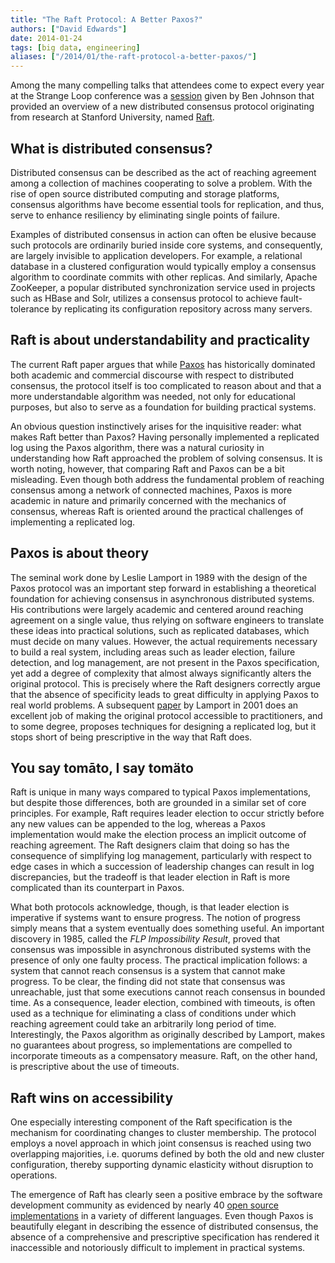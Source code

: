 ```yaml
---
title: "The Raft Protocol: A Better Paxos?"
authors: ["David Edwards"]
date: 2014-01-24
tags: [big data, engineering]
aliases: ["/2014/01/the-raft-protocol-a-better-paxos/"]
---
```


Among the many compelling talks that attendees come to expect every year at the Strange Loop conference was a [session](https://www.youtube.com/watch?v=ro2fU8_mr2w) given by Ben Johnson that provided an overview of a new distributed consensus protocol originating from research at Stanford University, named [Raft](http://raftconsensus.github.io/).

## What is distributed consensus?
Distributed consensus can be described as the act of reaching agreement among a collection of machines cooperating to solve a problem. With the rise of open source distributed computing and storage platforms, consensus algorithms have become essential tools for replication, and thus, serve to enhance resiliency by eliminating single points of failure.

Examples of distributed consensus in action can often be elusive because such protocols are ordinarily buried inside core systems, and consequently, are largely invisible to application developers. For example, a relational database in a clustered configuration would typically employ a consensus algorithm to coordinate commits with other replicas. And similarly, Apache ZooKeeper, a popular distributed synchronization service used in projects such as HBase and Solr, utilizes a consensus protocol to achieve fault-tolerance by replicating its configuration repository across many servers.

## Raft is about understandability and practicality
The current Raft paper argues that while [Paxos](http://en.wikipedia.org/wiki/Paxos_%28computer_science%29) has historically dominated both academic and commercial discourse with respect to distributed consensus, the protocol itself is too complicated to reason about and that a more understandable algorithm was needed, not only for educational purposes, but also to serve as a foundation for building practical systems.

An obvious question instinctively arises for the inquisitive reader: what makes Raft better than Paxos? Having personally implemented a replicated log using the Paxos algorithm, there was a natural curiosity in understanding how Raft approached the problem of solving consensus. It is worth noting, however, that comparing Raft and Paxos can be a bit misleading. Even though both address the fundamental problem of reaching consensus among a network of connected machines, Paxos is more academic in nature and primarily concerned with the mechanics of consensus, whereas Raft is oriented around the practical challenges of implementing a replicated log.

## Paxos is about theory
The seminal work done by Leslie Lamport in 1989 with the design of the Paxos protocol was an important step forward in establishing a theoretical foundation for achieving consensus in asynchronous distributed systems. His contributions were largely academic and centered around reaching agreement on a single value, thus relying on software engineers to translate these ideas into practical solutions, such as replicated databases, which must decide on many values. However, the actual requirements necessary to build a real system, including areas such as leader election, failure detection, and log management, are not present in the Paxos specification, yet add a degree of complexity that almost always significantly alters the original protocol. This is precisely where the Raft designers correctly argue that the absence of specificity leads to great difficulty in applying Paxos to real world problems. A subsequent [paper](http://research.microsoft.com/en-us/um/people/lamport/pubs/paxos-simple.pdf) by Lamport in 2001 does an excellent job of making the original protocol accessible to practitioners, and to some degree, proposes techniques for designing a replicated log, but it stops short of being prescriptive in the way that Raft does.

## You say tomāto, I say tomäto
Raft is unique in many ways compared to typical Paxos implementations, but despite those differences, both are grounded in a similar set of core principles. For example, Raft requires leader election to occur strictly before any new values can be appended to the log, whereas a Paxos implementation would make the election process an implicit outcome of reaching agreement. The Raft designers claim that doing so has the consequence of simplifying log management, particularly with respect to edge cases in which a succession of leadership changes can result in log discrepancies, but the tradeoff is that leader election in Raft is more complicated than its counterpart in Paxos.

What both protocols acknowledge, though, is that leader election is imperative if systems want to ensure progress. The notion of progress simply means that a system eventually does something useful. An important discovery in 1985, called the _FLP Impossibility Result_, proved that consensus was impossible in asynchronous distributed systems with the presence of only one faulty process. The practical implication follows: a system that cannot reach consensus is a system that cannot make progress. To be clear, the finding did not state that consensus was unreachable, just that some executions cannot reach consensus in bounded time. As a consequence, leader election, combined with timeouts, is often used as a technique for eliminating a class of conditions under which reaching agreement could take an arbitrarily long period of time. Interestingly, the Paxos algorithm as originally described by Lamport, makes no guarantees about progress, so implementations are compelled to incorporate timeouts as a compensatory measure. Raft, on the other hand, is prescriptive about the use of timeouts.

## Raft wins on accessibility
One especially interesting component of the Raft specification is the mechanism for coordinating changes to cluster membership. The protocol employs a novel approach in which joint consensus is reached using two overlapping majorities, i.e. quorums defined by both the old and new cluster configuration, thereby supporting dynamic elasticity without disruption to operations.

The emergence of Raft has clearly seen a positive embrace by the software development community as evidenced by nearly 40 [open source implementations](http://raftconsensus.github.io/#implementations) in a variety of different languages. Even though Paxos is beautifully elegant in describing the essence of distributed consensus, the absence of a comprehensive and prescriptive specification has rendered it inaccessible and notoriously difficult to implement in practical systems.